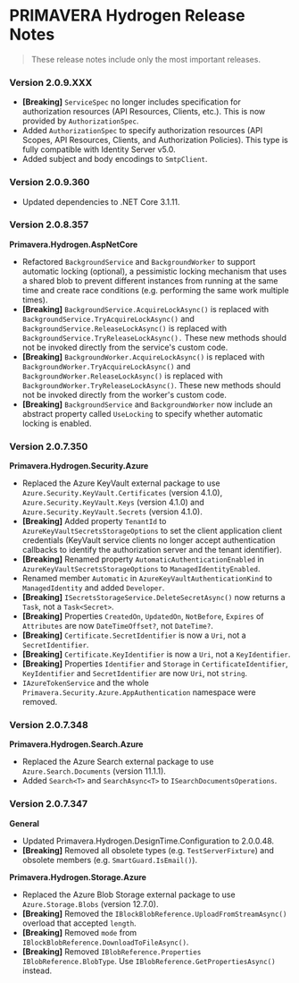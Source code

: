 # PRIMAVERA Hydrogen Release Notes

> These release notes include only the most important releases.

### <a name="2.0.9.XXX"></a>Version 2.0.9.XXX

- **[Breaking]** `ServiceSpec` no longer includes specification for authorization resources (API Resources, Clients, etc.). This is now provided by `AuthorizationSpec`.
- Added `AuthorizationSpec` to specify authorization resources (API Scopes, API Resources, Clients, and Authorization Policies). This type is fully compatible with Identity Server v5.0.
- Added subject and body encodings to `SmtpClient`.

### <a name="2.0.9.360"></a>Version 2.0.9.360

- Updated dependencies to .NET Core 3.1.11.

### <a name="2.0.8.357"></a>Version 2.0.8.357

**Primavera.Hydrogen.AspNetCore**

- Refactored `BackgroundService` and `BackgroundWorker` to support automatic locking (optional), a pessimistic locking mechanism that uses a shared blob to prevent different instances from running at the same time and create race conditions (e.g. performing the same work multiple times).
- **[Breaking]** `BackgroundService.AcquireLockAsync()` is replaced with `BackgroundService.TryAcquireLockAsync()` and `BackgroundService.ReleaseLockAsync()` is replaced with `BackgroundService.TryReleaseLockAsync().` These new methods should not be invoked directly from the service's custom code.
- **[Breaking]** `BackgroundWorker.AcquireLockAsync()` is replaced with `BackgroundWorker.TryAcquireLockAsync()` and `BackgroundWorker.ReleaseLockAsync()` is replaced with `BackgroundWorker.TryReleaseLockAsync()`. These new methods should not be invoked directly from the worker's custom code.
- **[Breaking]** `BackgroundService` and `BackgroundWorker` now include an abstract property called `UseLocking` to specify whether automatic locking is enabled.

### <a name="2.0.7.350"></a>Version 2.0.7.350

**Primavera.Hydrogen.Security.Azure**

- Replaced the Azure KeyVault external package to use `Azure.Security.KeyVault.Certificates` (version 4.1.0), `Azure.Security.KeyVault.Keys` (version 4.1.0) and `Azure.Security.KeyVault.Secrets` (version 4.1.0).
- **[Breaking]** Added property `TenantId` to `AzureKeyVaultSecretsStorageOptions` to set the client application client credentials (KeyVault service clients no longer accept authentication callbacks to identify the authorization server and the tenant identifier).
- **[Breaking]** Renamed property `AutomaticAuthenticationEnabled` in `AzureKeyVaultSecretsStorageOptions` to `ManagedIdentityEnabled`.
- Renamed member `Automatic` in `AzureKeyVaultAuthenticationKind` to `ManagedIdentity` and added `Developer`.
- **[Breaking]** `ISecretsStorageService.DeleteSecretAsync()` now returns a `Task`, not a `Task<Secret>`.
- **[Breaking]** Properties `CreatedOn`, `UpdatedOn`, `NotBefore`, `Expires` of `Attributes` are now `DateTimeOffset?`, not `DateTime?`.
- **[Breaking]** `Certificate.SecretIdentifier` is now a `Uri`, not a `SecretIdentifier`.
- **[Breaking]** `Certificate.KeyIdentifier` is now a `Uri`, not a `KeyIdentifier`.
- **[Breaking]** Properties `Identifier` and `Storage` in `CertificateIdentifier`, `KeyIdentifier` and `SecretIdentifier` are now `Uri`, not `string`.
- `IAzureTokenService` and the whole `Primavera.Security.Azure.AppAuthentication` namespace were removed.

### <a name="2.0.7.348"></a>Version 2.0.7.348

**Primavera.Hydrogen.Search.Azure**

- Replaced the Azure Search external package to use `Azure.Search.Documents` (version 11.1.1).
- Added `Search<T>` and `SearchAsync<T>` to `ISearchDocumentsOperations`.

### <a name="2.0.7.347"></a>Version 2.0.7.347

**General**

- Updated Primavera.Hydrogen.DesignTime.Configuration to 2.0.0.48.
- **[Breaking]** Removed all obsolete types (e.g. `TestServerFixture`) and obsolete members (e.g. `SmartGuard.IsEmail()`).

**Primavera.Hydrogen.Storage.Azure**

- Replaced the Azure Blob Storage external package to use `Azure.Storage.Blobs` (version 12.7.0).
- **[Breaking]** Removed the `IBlockBlobReference.UploadFromStreamAsync()` overload that accepted `length`.
- **[Breaking]** Removed `mode` from `IBlockBlobReference.DownloadToFileAsync()`.
- **[Breaking]** Removed `IBlobReference.Properties` `IBlobReference.BlobType`. Use `IBlobReference.GetPropertiesAsync()` instead.